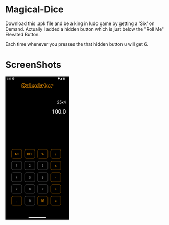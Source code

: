 # Magical-Dice

Download this .apk file and be a king in ludo game by getting a 'Six' on Demand.
Actually I added a hidden button which is just below the "Roll Me" Elevated Button.

Each time whenever you presses the that hidden button u will get 6.

# ScreenShots
<img src="https://github.com/deepi-badshah/Calculator/blob/main/S3.png" alt="MLBC" width="200" height="450"> 
